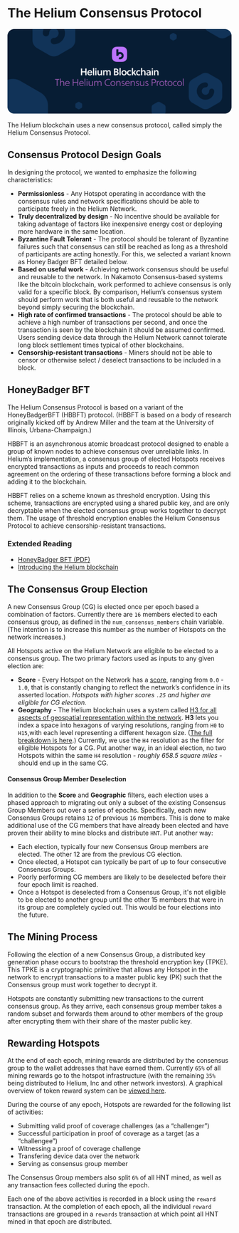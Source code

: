 # The Helium Consensus Protocol

![](../.gitbook/assets/artboard-copy-17.jpg)

The Helium blockchain uses a new consensus protocol, called simply the Helium Consensus Protocol.

## Consensus Protocol Design Goals

In designing the protocol, we wanted to emphasize the following characteristics:

* **Permissionless** - Any Hotspot operating in accordance with the consensus rules and network specifications should be able to participate freely in the Helium Network. 
* **Truly decentralized by design** - No incentive should be available for taking advantage of factors like inexpensive energy cost or deploying more hardware in the same location. 
* **Byzantine Fault Tolerant** - The protocol should be tolerant of Byzantine failures such that consensus can still be reached as long as a threshold of participants are acting honestly. For this, we selected a variant known as Honey Badger BFT detailed below. 
* **Based on useful work** - Achieving network consensus should be useful and reusable to the network. In Nakamoto Consensus-based systems like the bitcoin blockchain, work performed to achieve consensus is only valid for a specific block. By comparison, Helium’s consensus system should perform work that is both useful and reusable to the network beyond simply securing the blockchain. 
* **High rate of confirmed transactions** - The protocol should be able to achieve a high number of transactions per second, and once the transaction is seen by the blockchain it should be assumed confirmed. Users sending device data through the Helium Network cannot tolerate long block settlement times typical of other blockchains. 
* **Censorship-resistant transactions** - Miners should not be able to censor or otherwise select / deselect transactions to be included in a block. 

## HoneyBadger BFT

The Helium Consensus Protocol is based on a variant of the HoneyBadgerBFT \(HBBFT\) protocol. \(HBBFT is based on a body of research originally kicked off by Andrew Miller and the team at the University of Illinois, Urbana-Champaign.\)

HBBFT is an asynchronous atomic broadcast protocol designed to enable a group of known nodes to achieve consensus over unreliable links. In Helium’s implementation, a consensus group of elected Hotspots receives encrypted transactions as inputs and proceeds to reach common agreement on the ordering of these transactions before forming a block and adding it to the blockchain.

HBBFT relies on a scheme known as threshold encryption. Using this scheme, transactions are encrypted using a shared public key, and are only decryptable when the elected consensus group works together to decrypt them. The usage of threshold encryption enables the Helium Consensus Protocol to achieve censorship-resistant transactions.

### Extended Reading

* [HoneyBadger BFT \(PDF\)](https://eprint.iacr.org/2016/199.pdf)
* [Introducing the Helium blockchain](https://blog.helium.com/introducing-the-helium-blockchain-dc2f8997083c)

## The Consensus Group Election

A new Consensus Group \(CG\) is elected once per epoch based a combination of factors. Currently there are `16` members elected to each consensus group, as defined in the `num_consensus_members` chain variable. \(The intention is to increase this number as the number of Hotspots on the network increases.\)

All Hotspots active on the Helium Network are eligible to be elected to a consensus group. The two primary factors used as inputs to any given election are:

* **Score** - Every Hotspot on the Network has a [score](https://github.com/helium/devdocs/tree/67b988ec351854ec4b7608e12b5b8f47f2456abf/blockchain/proof-of-coverage/README.md#hotspot-scoring), ranging from `0.0` - `1.0`, that is constantly changing to reflect the network’s confidence in its asserted location. _Hotspots with higher scores `.25` and higher are eligible for CG election._ 
* **Geography** - The Helium blockchain uses a system called [H3 for all aspects of geospatial representation within the network](https://blog.helium.com/mapping-the-world-with-hexagons-49f57d8b3df5). **H3** lets you index a space into hexagons of varying resolutions, ranging from `H0` to `H15`,with each level representing a different hexagon size. \([The full breakdown is here](https://github.com/uber/h3/blob/master/docs/core-library/restable.md).\) Currently, we use the `H4` resolution as the filter for eligible Hotspots for a CG. Put another way, in an ideal election, no two Hotspots within the same `H4` resolution - _roughly 658.5 square miles_ - should end up in the same CG. 

#### Consensus Group Member Deselection

In addition to the **Score** and **Geographic** filters, each election uses a phased approach to migrating out only a subset of the existing  Consensus Group Members out over a series of epochs. Specifically, each new Consensus Groups retains `12` of previous `16` members. This is done to make additional use of the CG members that have already been elected and have proven their ability to mine blocks and distribute `HNT`. Put another way:

* Each election, typically four new Consensus Group members are elected. The other 12 are from the previous CG election. 
* Once elected, a Hotspot can typically be part of up to four consecutive Consensus Groups.  
* Poorly performing CG members are likely to be deselected before their four epoch limit is reached. 
* Once a Hotspot is deselected from a Consensus Group, it's not eligible to be elected to another group until the other 15 members that were in its group are completely cycled out. This would be four elections into the future.



## The Mining Process

Following the election of a new Consensus Group, a distributed key generation phase occurs to bootstrap the threshold encryption key \(TPKE\). This TPKE is a cryptographic primitive that allows any Hotspot in the network to encrypt transactions to a master public key \(PK\) such that the Consensus group must work together to decrypt it.

Hotspots are constantly submitting new transactions to the current consensus group. As they arrive, each consensus group member takes a random subset and forwards them around to other members of the group after encrypting them with their share of the master public key.

## Rewarding Hotspots

At the end of each epoch, mining rewards are distributed by the consensus group to the wallet addresses that have earned them. Currently `65%` of all mining rewards go to the hotspot infrastructure \(with the remaining `35%` being distributed to Helium, Inc and other network investors\). A graphical overview of token reward system can be [viewed here](https://www.helium.com/tokens).

During the course of any epoch, Hotspots are rewarded for the following list of activities:

* Submitting valid proof of coverage challenges \(as a “challenger”\)
* Successful participation in proof of coverage as a target \(as a “challengee”\) 
* Witnessing a proof of coverage challenge
* Transfering device data over the network 
* Serving as consensus group member

The Consensus Group members also split `6%` of all HNT mined, as well as any transaction fees collected during the epoch.

Each one of the above activities is recorded in a block using the `reward` transaction. At the completion of each epoch, all the individual `reward` transactions are grouped in a `rewards` transaction at which point all HNT mined in that epoch are distributed.

